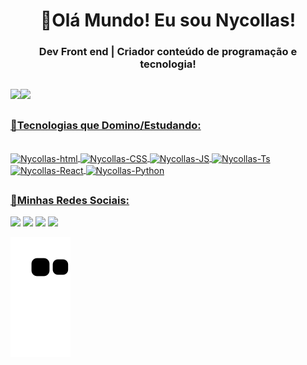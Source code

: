  
<h1 align="center">👋Olá Mundo! Eu sou Nycollas!</h1>


<h3 align="center"> Dev Front end | Criador conteúdo de programação e tecnologia!</h3>

##

<div style="display: inline_block">
  <a href="hhttps://github.com/NycollasSantos">
  <img height="180em" src="https://github-readme-stats.vercel.app/api?username=NycollasSantos&show_icons=true&theme=dark&include_all_commits=true&count_private=true"/><img height="180em" src="https://github-readme-stats.vercel.app/api/top-langs/?username=NycollasSantos&layout=compact&langs_count=7&theme=dark"/>
</div>

##
  
  ### 💪Tecnologias que Domino/Estudando:
  <div style="display: inline_block"><br>
  <img align="center" alt="Nycollas-html" height="60" width="120" src="https://img.shields.io/badge/HTML-239120?style=for-the-badge&logo=html5&logoColor=white">
  <img align="center" alt="Nycollas-CSS" height="60" width="120" src="https://img.shields.io/badge/CSS3-1572B6?style=for-the-badge&logo=css3&logoColor=white">
  <img align="center" alt="Nycollas-JS" height="60" width="120" src="https://img.shields.io/badge/JavaScript-F7DF1E?style=for-the-badge&logo=javascript&logoColor=black">
  <img align="center" alt="Nycollas-Ts" height="60" width="120" src="https://img.shields.io/badge/TypeScript-007ACC?style=for-the-badge&logo=typescript&logoColor=white">
  <img align="center" alt="Nycollas-React" height="60" width="120" src="https://img.shields.io/badge/React-20232A?style=for-the-badge&logo=react&logoColor=61DAFB">
  
  
  <img align="center" alt="Nycollas-Python" height="60" width="120" src="https://img.shields.io/badge/Python-3776AB?style=for-the-badge&logo=python&logoColor=white">
 </div>
  
##

  ### 🔗Minhas Redes Sociais:
<div>
  <a href="https://www.youtube.com/channel/UC9ffUKrx6ueEx5-Zr2pK5EQ" target="_blank"><img src="https://img.shields.io/badge/YouTube-FF0000?style=for-the-badge&logo=youtube&logoColor=white" target="_blank"></a>  
  <a href="https://www.instagram.com/eusounycollas/" target="_blank"><img src="https://img.shields.io/badge/Instagram-E4405F?style=for-the-badge&logo=instagram&logoColor=white" target="_blank"></a> 
<a href="https://discord.gg/wagxzStdcR" target="_blank"><img src="https://img.shields.io/badge/Discord-7289DA?style=for-the-badge&logo= discord&logoColor=white" target="_blank"></a> 
  <a href="www.linkedin.com/in/nycollas-santos" target="_blank"><img src="https://img.shields.io/badge/LinkedIn-0077B5?style=for-the-badge&logo=linkedin&logoColor=white" target="_blank"></a>
 
  ![ Animação de cobra ](https://github.com/rafaballerini/rafaballerini/blob/output/github-contribution-grid-snake.svg)
 
</div>
